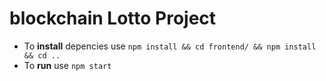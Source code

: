 # blockchain Lotto Project
* To **install** depencies use `npm install && cd frontend/ && npm install && cd ..`
* To **run** use `npm start`